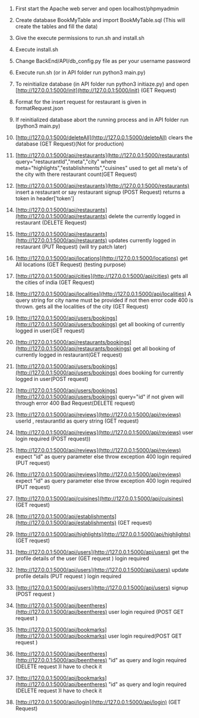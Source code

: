 1. First start the Apache web server and open localhost/phpmyadmin
2. Create database BookMyTable and import BookMyTable.sql (This will create the tables and fill the data)
3. Give the execute permissions to run.sh and install.sh
4. Execute install.sh
5. Change BackEnd/API/db_config.py file as per your username password
6. Execute run.sh (or in API folder run python3 main.py)

7. To reinitialize database (in API folder run python3 initiaze.py) and open [http://127.0.0.1:5000/init](http://127.0.0.1:5000/init) (GET Request)

8. Format for the insert request for restaurant is given in formatRequest.json

9. If reinitialized database abort the running process and in API folder run (python3 main.py)

10. [http://127.0.0.1:5000/deleteAll](http://127.0.0.1:5000/deleteAll) clears the database (GET Request)(Not for production)

11. [http://127.0.0.1:5000/api/restaurants](http://127.0.0.1:5000/restaurants) query="restaurantId","meta","city"
    where meta="highlights","establishments","cuisines" used to get all meta's of the city with there restaurant count(GET Request)

12. [http://127.0.0.1:5000/api/restaurants](http://127.0.0.1:5000/restaurants) insert a restaurant or say restaurant signup (POST Request) returns a token in header['token']

14) [http://127.0.0.1:5000/api/restaurants](http://127.0.0.1:5000/api/restaurants) delete the currently logged in restaurant (DELETE Request)

15) [http://127.0.0.1:5000/api/restaurants](http://127.0.0.1:5000/api/restaurants) updates currently logged in restaurant (PUT Request) (will try patch later)

16) [http://127.0.0.1:5000/api/locations](http://127.0.0.1:5000/locations) get All locations (GET Request) (testing purpose)

17) [http://127.0.0.1:5000/api/cities](http://127.0.0.1:5000/api/cities) gets all the cities of india (GET Request)

18) [http://127.0.0.1:5000/api/localities](http://127.0.0.1:5000/api/localities) A query string for city name must be provided if not then error code 400 is thrown. gets all the localities of the city (GET Request)

19) [http://127.0.0.1:5000/api/users/bookings](http://127.0.0.1:5000/api/users/bookings) get all booking of currently logged in user(GET request)

20) [http://127.0.0.1:5000/api/restaurants/bookings](http://127.0.0.1:5000/api/restaurants/bookings) get all booking of currently logged in restaurant(GET request)

21) [http://127.0.0.1:5000/api/users/bookings](http://127.0.0.1:5000/api/users/bookings) does booking for currently logged in user(POST request)

22) [http://127.0.0.1:5000/api/users/bookings](http://127.0.0.1:5000/api/users/bookings) query="id" if not given will through error 400 Bad Request(DELETE request)

23) [http://127.0.0.1:5000/api/reviews](http://127.0.0.1:5000/api/reviews) userId , restaurantId as query string (GET request)

24) [http://127.0.0.1:5000/api/reviews](http://127.0.0.1:5000/api/reviews) user login required (POST request))

25) [http://127.0.0.1:5000/api/reviews](http://127.0.0.1:5000/api/reviews) expect "id" as query parameter else throw exception 400 login required (PUT request)

26) [http://127.0.0.1:5000/api/reviews](http://127.0.0.1:5000/api/reviews) expect "id" as query parameter else throw exception 400 login required (PUT request)

27) [http://127.0.0.1:5000/api/cuisines](http://127.0.0.1:5000/api/cuisines) (GET request)

28) [http://127.0.0.1:5000/api/establishments](http://127.0.0.1:5000/api/establishments) (GET request)

29) [http://127.0.0.1:5000/api/highlights](http://127.0.0.1:5000/api/highlights) (GET request)

31. [http://127.0.0.1:5000/api/users](http://127.0.0.1:5000/api/users) get the profile details of the user (GET request ) login required

32. [http://127.0.0.1:5000/api/users](http://127.0.0.1:5000/api/users) update profile details (PUT request ) login required

33. [http://127.0.0.1:5000/api/users](http://127.0.0.1:5000/api/users) signup (POST request )

34. [http://127.0.0.1:5000/api/beentheres](http://127.0.0.1:5000/api/beentheres) user login required (POST GET request )

35. [http://127.0.0.1:5000/api/bookmarks](http://127.0.0.1:5000/api/bookmarks) user login required(POST GET request )

36. [http://127.0.0.1:5000/api/beentheres](http://127.0.0.1:5000/api/beentheres) "id" as query and login required (DELETE request )I have to check it

37. [http://127.0.0.1:5000/api/bookmarks](http://127.0.0.1:5000/api/beentheres) "id" as query and login required (DELETE request )I have to check it

38. [http://127.0.0.1:5000/api/login](http://127.0.0.1:5000/api/login) (GET Request)
